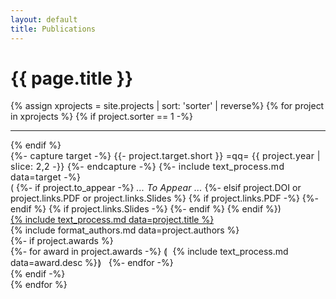 ```yaml
---
layout: default
title: Publications
---
```

<main id="main" class="site-main">    
    <h1 class="title-small-caps"> <i class="fa fa-fw fa-copy"></i>{{ page.title }}</h1>
    {% assign xprojects = site.projects  | sort: 'sorter' | reverse%}
    {% for project in xprojects %}
    {% if project.sorter == 1 -%}
     <hr>
    {% endif %}
        <div class='paper-table flex-container'>
            <div  class='paper-left'>
                <span style='letter-spacing: 0.025em;' class='target'>
                {%- capture target -%}
                    {{- project.target.short }} =qq= {{ project.year | slice: 2,2 -}}
                {%- endcapture -%}
                {%- include text_process.md data=target -%}
                </span><br>
                <div class='icons'>(
                {%- if project.to_appear -%}
                <em style='letter-spacing: 0.25px;'>... To Appear ...</em>
                {%- elsif project.DOI or project.links.PDF or project.links.Slides %}
                    <a href='{{ project.url }}#bibtex-citation'><i class='fas fa-fw fa-sm fa-quote-left'></i></a>
                    {% if project.links.PDF -%}
                    <a href='{% include text_process.md data=project.links.PDF %}'><i class='far fa-sm fa-file-pdf'></i></a>
                    {%- endif %}
                    {% if project.links.Slides -%}
                    <a href='{% include text_process.md data=project.links.Slides %}'><i class='fas fa-sm fa-fw fa-desktop'></i></a>
                    {%- endif %}
                {% endif %})</div>
            </div>
            <div class='paper-right'>
                <div>
                <a class='title highlighted' href='{{ project.url }}'>{% include text_process.md data=project.title %}</a><br>
                <div class='authors'>{% include format_authors.md data=project.authors %}</div>
                 {%- if project.awards %}
                    <div class='awards color-accent'>
                    {%- for award in project.awards -%}
                        &loang;&hairsp;<i class='fas fa-fw fa-sm fa-{{ award.icon }}'></i>&nbsp; {% include text_process.md data=award.desc %}&hairsp;&roang; &nbsp;
                    {%- endfor -%}
                    </div>
                {% endif -%}
                </div>
            </div>
        </div>
    {% endfor %}
</main><!-- .site-main -->